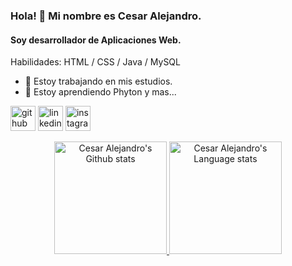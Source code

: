 ### Hola! 🧐 Mi nombre es Cesar Alejandro. 
#### Soy desarrollador de Aplicaciones Web.

Habilidades: HTML / CSS / Java / MySQL

- 🔭 Estoy trabajando en mis estudios. 
- 🌱 Estoy aprendiendo Phyton y mas... 

[<img src='https://cdn.jsdelivr.net/npm/simple-icons@3.0.1/icons/github.svg' alt='github' height='40'>](https://github.com/https://github.com/cesardro)  [<img src='https://cdn.jsdelivr.net/npm/simple-icons@3.0.1/icons/linkedin.svg' alt='linkedin' height='40'>](https://www.linkedin.com/in/https://www.linkedin.com/in/cesardrosolano//)  [<img src='https://cdn.jsdelivr.net/npm/simple-icons@3.0.1/icons/instagram.svg' alt='instagram' height='40'>](https://www.instagram.com/https://www.instagram.com/alejandrosolano98//)  

<div align="center"> 
<a href="https://github.com/anuraghazra/github-readme-stats#gh-dark-mode-only">
<img height=180 src="https://github-readme-stats-git-master-rstaa-rickstaa.vercel.app/api?username=cesardro&show_icons=true&count_private=true&line_height=28&hide_border=1&include_all_commits=true&card_width=450&role=OWNER,COLLABORATOR&exclude_repo=github-readme-stats&theme=darcula&bg_color=000000#gh-dark-mode-only" alt="Cesar Alejandro's Github stats" />
</a>  
<a href="https://github.com/anuraghazra/github-readme-stats#gh-dark-mode-only">
<img height=180 src="https://github-readme-stats-git-master-rstaa-rickstaa.vercel.app/api/top-langs/?username=cesardro&layout=compact&langs_count=10&hide_border=1&role=OWNER,COLLABORATOR&theme=darcula&bg_color=000000#gh-dark-mode-only" alt="Cesar Alejandro's Language stats" />
</div>
